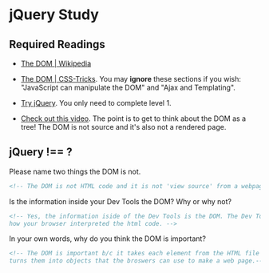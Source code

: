 # jQuery Study

## Required Readings

-   [The DOM | Wikipedia](https://en.wikipedia.org/wiki/Document_Object_Model)

-   [The DOM | CSS-Tricks](https://css-tricks.com/dom/). You may **ignore**
    these sections if you wish: "JavaScript can manipulate the DOM" and "Ajax
    and Templating".

-   [Try jQuery](http://try.jquery.com/). You only need to complete level 1.

-   [Check out this video](https://www.youtube.com/watch?v=n1cKlKM3jYI). The
point is to get to think about the DOM as a tree! The DOM is not source and
it's also not a rendered page.

## jQuery !== ?

Please name two things the DOM is not.

```md
<!-- The DOM is not HTML code and it is not 'view source' from a webpage. -->
```

Is the information inside your Dev Tools the DOM? Why or why not?

```md
<!-- Yes, the information iside of the Dev Tools is the DOM. The Dev Tools show
how your browser interpreted the html code. -->
```

In your own words, why do you think the DOM is important?

```md
<!-- The DOM is important b/c it takes each element from the HTML file and
turns them into objects that the broswers can use to make a web page.-->
```
